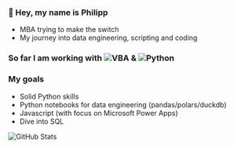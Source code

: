 ### 👋 Hey, my name is Philipp  
* MBA trying to make the switch
* My journey into data engineering, scripting and coding

### So far I am working with ![VBA](https://img.shields.io/badge/VBA-217346?style=flat&logo=microsoft-excel&logoColor=white) & ![Python](https://img.shields.io/badge/Python-3776AB?style=flat&logo=python&logoColor=white)  

### My goals
* Solid Python skills
* Python notebooks for data engineering (pandas/polars/duckdb)
* Javascript (with focus on Microsoft Power Apps)
* Dive into SQL

![GitHub Stats](https://github-readme-stats.vercel.app/api?username=p-mndl&show_icons=true&theme=dark)
